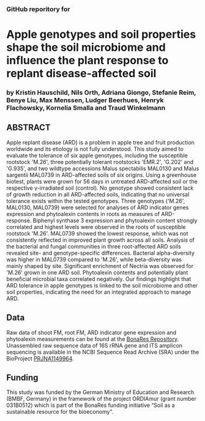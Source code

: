 ### GitHub reporitory for 
# Apple genotypes and soil properties shape the soil microbiome and influence the plant response to replant disease-affected soil
### by Kristin Hauschild, Nils Orth, Adriana Giongo, Stefanie Reim, Benye Liu, Max Menssen,  Ludger Beerhues, Henryk Flachowsky, Kornelia Smalla and Traud Winkelmann

## ABSTRACT
Apple replant disease (ARD) is a problem in apple tree and fruit production worldwide and its etiology is not fully understood. This study aimed to evaluate the tolerance of six apple genotypes, including the susceptible rootstock 'M.26', three potentially tolerant rootstocks 'EMR.2', 'G.202' and 'G.935', and two wildtype accessions Malus spectabilis MAL0130 and Malus sargentii MAL0739 in ARD-affected soils of six origins. Using a greenhouse biotest, plants were grown for 56 days in untreated ARD-affected soil or the respective γ-irradiated soil (control). No genotype showed consistent lack of growth reduction in all ARD-affected soils, indicating that no universal tolerance exists within the tested genotypes. Three genotypes ('M.26', MAL0130, MAL0739) were selected for analyses of ARD indicator genes expression and phytoalexin contents in roots as measures of ARD-response. Biphenyl synthase 3 expression and phytoalexin content strongly correlated and highest levels were observed in the roots of susceptible rootstock 'M.26'. MAL0739 showed the lowest response, which was not consistently reflected in improved plant growth across all soils. Analysis of the bacterial and fungal communities in three root-affected ARD soils revealed site- and genotype-specific differences. Bacterial alpha-diversity was higher in MAL0739 compared to 'M.26', while beta-diversity was mainly shaped by site. Significant enrichment of Nectria was observed for 'M.26' grown in one ARD soil. Phytoalexin contents and potentially plant beneficial microbial taxa correlated negatively. Our findings highlight that ARD tolerance in apple genotypes is linked to the soil microbiome and other soil properties, indicating the need for an integrated approach to manage ARD.

## Data
Raw data of shoot FM, root FM, ARD indicator gene expression and phytoalexin measurements can be found at the [BonaRes Repository](https://www.bonares.de/service-portal/data-repository). Unassembled raw sequence data of 16S rRNA gene and ITS amplicon sequencing is available in the NCBI Sequence Read Archive (SRA) under the BioProject [PRJNA1149964](https://dataview.ncbi.nlm.nih.gov/object/PRJNA1149964?reviewer=c8fs5db9mqt6b4b57tb72te5gq).

## Funding
This study was funded by the German Ministry of Education and Research (BMBF, Germany) in the framework of the project ORDIAmur (grant number 031B0512) which is part of the BonaRes funding initiative “Soil as a sustainable resource for the bioeconomy”.

